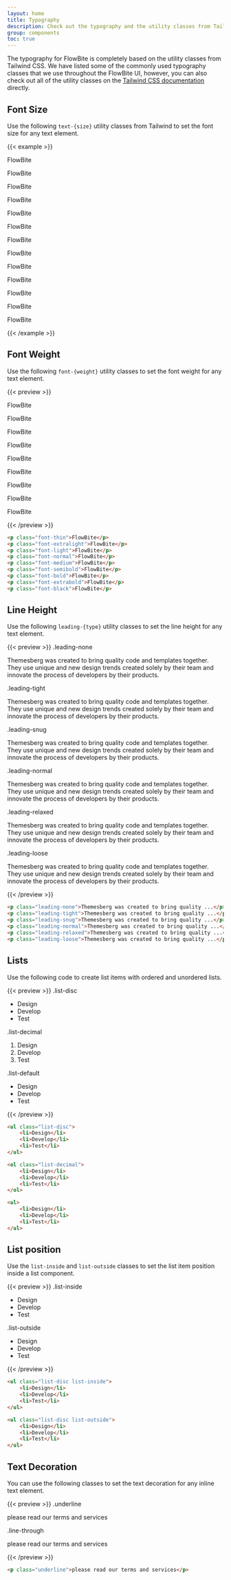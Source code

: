 ```yaml
---
layout: home
title: Typography
description: Check out the typography and the utility classes from Tailwind CSS that you can use to style text with FlowBite
group: components
toc: true
---
```


The typography for FlowBite is completely based on the utility classes from Tailwind CSS. We have listed some of the commonly used typography classes that we use throughout the FlowBite UI, however, you can also check out all of the utility classes on the [Tailwind CSS documentation](https://tailwindcss.com/docs/font-family) directly.

## Font Size

Use the following `text-{size}` utility classes from Tailwind to set the font size for any text element.

{{< example >}}
<p class="text-xs">FlowBite</p>
<p class="text-sm">FlowBite</p>
<p class="text-base">FlowBite</p>
<p class="text-lg">FlowBite</p>
<p class="text-xl">FlowBite</p>
<p class="text-2xl">FlowBite</p>
<p class="text-3xl">FlowBite</p>
<p class="text-4xl">FlowBite</p>
<p class="text-5xl">FlowBite</p>
<p class="text-6xl">FlowBite</p>
<p class="text-7xl">FlowBite</p>
<p class="text-8xl">FlowBite</p>
<p class="text-9xl">FlowBite</p>
{{< /example >}}

## Font Weight

Use the following `font-{weight}` utility classes to set the font weight for any text element.

{{< preview >}}
<p class="text-4xl font-thin">FlowBite</p>
<p class="text-4xl font-extralight">FlowBite</p>
<p class="text-4xl font-light">FlowBite</p>
<p class="text-4xl font-normal">FlowBite</p>
<p class="text-4xl font-medium">FlowBite</p>
<p class="text-4xl font-semibold">FlowBite</p>
<p class="text-4xl font-bold">FlowBite</p>
<p class="text-4xl font-extrabold">FlowBite</p>
<p class="text-4xl font-black">FlowBite</p>
{{< /preview >}}

```html
<p class="font-thin">FlowBite</p>
<p class="font-extralight">FlowBite</p>
<p class="font-light">FlowBite</p>
<p class="font-normal">FlowBite</p>
<p class="font-medium">FlowBite</p>
<p class="font-semibold">FlowBite</p>
<p class="font-bold">FlowBite</p>
<p class="font-extrabold">FlowBite</p>
<p class="font-black">FlowBite</p>
```

## Line Height

Use the following `leading-{type}` utility classes to set the line height for any text element.

{{< preview >}}
<span class="text-blue-700 font-normal">.leading-none</span>
<p class="leading-none text-gray-700 mb-4">Themesberg was created to bring quality code and templates together. They use unique and new design trends created solely by their team and innovate the process of developers by their products.</p>
<span class="text-blue-700 font-normal">.leading-tight</span>
<p class="leading-tight text-gray-700 mb-4">Themesberg was created to bring quality code and templates together. They use unique and new design trends created solely by their team and innovate the process of developers by their products.</p>
<span class="text-blue-700 font-normal">.leading-snug</span>
<p class="leading-snug text-gray-700 mb-4">Themesberg was created to bring quality code and templates together. They use unique and new design trends created solely by their team and innovate the process of developers by their products.</p>
<span class="text-blue-700 font-normal">.leading-normal</span>
<p class="leading-normal text-gray-700 mb-4">Themesberg was created to bring quality code and templates together. They use unique and new design trends created solely by their team and innovate the process of developers by their products.</p>
<span class="text-blue-700 font-normal">.leading-relaxed</span>
<p class="leading-relaxed text-gray-700 mb-4">Themesberg was created to bring quality code and templates together. They use unique and new design trends created solely by their team and innovate the process of developers by their products.</p>
<span class="text-blue-700 font-normal">.leading-loose</span>
<p class="leading-loose text-gray-700 mb-4">Themesberg was created to bring quality code and templates together. They use unique and new design trends created solely by their team and innovate the process of developers by their products.</p>
{{< /preview >}}

```html
<p class="leading-none">Themesberg was created to bring quality ...</p>
<p class="leading-tight">Themesberg was created to bring quality ...</p>
<p class="leading-snug">Themesberg was created to bring quality ...</p>
<p class="leading-normal">Themesberg was created to bring quality ...</p>
<p class="leading-relaxed">Themesberg was created to bring quality ...</p>
<p class="leading-loose">Themesberg was created to bring quality ...</p>
```

## Lists

Use the following code to create list items with ordered and unordered lists.

{{< preview >}}
<span class="text-blue-700 font-normal">.list-disc</span>
<ul class="list-disc text-gray-700 mb-6 pl-4">
    <li>Design</li>
    <li>Develop</li>
    <li>Test</li>
</ul>

<span class="text-blue-700 font-normal">.list-decimal</span>
<ol class="list-decimal text-gray-700 mb-6 pl-4">
    <li>Design</li>
    <li>Develop</li>
    <li>Test</li>
</ol>

<span class="text-blue-700 font-normal">.list-default</span>
<ul class="text-gray-700">
    <li>Design</li>
    <li>Develop</li>
    <li>Test</li>
</ul>
{{< /preview >}}

```html
<ul class="list-disc">
    <li>Design</li>
    <li>Develop</li>
    <li>Test</li>
</ul>

<ol class="list-decimal">
    <li>Design</li>
    <li>Develop</li>
    <li>Test</li>
</ol>

<ul>
    <li>Design</li>
    <li>Develop</li>
    <li>Test</li>
</ul>
```

## List position

Use the `list-inside` and `list-outside` classes to set the list item position inside a list component.

{{< preview >}}
<span class="text-blue-700 font-normal">.list-inside</span>
<ul class="list-disc list-inside text-green-700 bg-green-100 rounded-lg mt-2 mb-6">
    <li>Design</li>
    <li>Develop</li>
    <li>Test</li>
</ul>
<span class="text-blue-700 font-normal">.list-outside</span>
<ul class="list-disc list-outside text-green-700 bg-green-100 rounded-lg mt-2">
    <li>Design</li>
    <li>Develop</li>
    <li>Test</li>
</ul>
{{< /preview >}}

```html
<ul class="list-disc list-inside">
    <li>Design</li>
    <li>Develop</li>
    <li>Test</li>
</ul>

<ul class="list-disc list-outside">
    <li>Design</li>
    <li>Develop</li>
    <li>Test</li>
</ul>
```

## Text Decoration

You can use the following classes to set the text decoration for any inline text element.

{{< preview >}}
<span class="text-blue-700 font-normal">.underline</span>
<p class="underline mt-2 mb-4">please read our terms and services</p>
<span class="text-blue-700 font-normal">.line-through</span>
<p class="line-through mt-2 mb-4">please read our terms and services</p>
{{< /preview >}}

```html
<p class="underline">please read our terms and services</p>
```